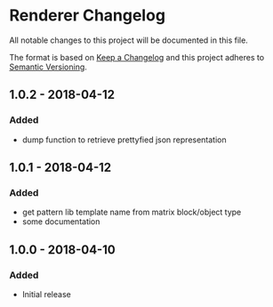 # Renderer Changelog

All notable changes to this project will be documented in this file.

The format is based on [Keep a Changelog](http://keepachangelog.com/) and this project adheres to [Semantic Versioning](http://semver.org/).

## 1.0.2 - 2018-04-12
### Added
- dump function to retrieve prettyfied json representation

## 1.0.1 - 2018-04-12
### Added
- get pattern lib template name from matrix block/object type 
- some documentation

## 1.0.0 - 2018-04-10
### Added
- Initial release
